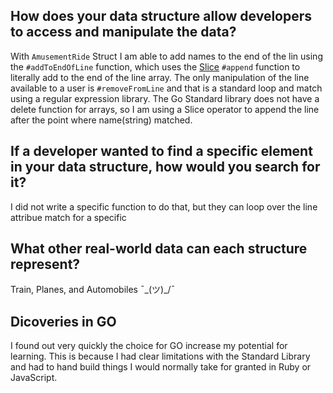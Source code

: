 ## How does your data structure allow developers to access and manipulate the data?

With `AmusementRide` Struct I am able to add names to the end of the lin using the `#addToEndOfLine` function, which uses the [Slice](http://blog.golang.org/go-slices-usage-and-internals) `#append` function to literally add to the end of the line array.
The only manipulation of the line available to a user is `#removeFromLine` and that is a standard loop and match using a regular expression library. The Go Standard library does not have a delete function for arrays, so I am using a Slice operator to append the line after the point where name(string) matched. 

## If a developer wanted to find a specific element in your data structure, how would you search for it?

I did not write a specific function to do that, but they can loop over the line attribue match for a specific 

## What other real-world data can each structure represent?
Train, Planes, and Automobiles ¯\_(ツ)_/¯

## Dicoveries in GO

I found out very quickly the choice for GO increase my potential for learning. This is because I had clear limitations with the Standard Library and had to hand build things I would normally take for granted in Ruby or JavaScript.  
